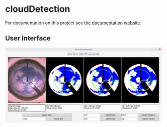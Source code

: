 # cloudDetection

For documentation on this project see [the documentation website](https://knmi-datalab.github.io/PyTSI/).

## User Interface
![alt text](images/GUI.png "GUI")

<!---
## Comparison of the original image, old TSI software and the new software
![alt text](results/semi_clouds.png "Semi cloudy")

## Cloud cover comparison of the old and new software
### No mask around the sun
![alt text](results/skycovercomparison_nosundisk.png "Sky cover comparison")
### With mask around the sun
![alt text](results/skycovercomparison_sundisk.png "Sky cover comparison")

## Result of JPG compression
![alt text](results/jpegcompressionresult.png "JPEG compression")

## TSI image showing the Python set outlines
![alt text](results/segmented_image.png "Segmented Image")
-->
